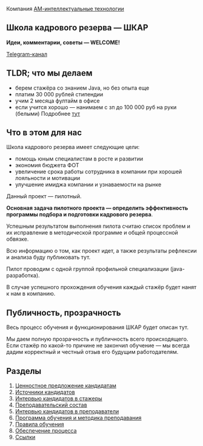 Компания [АМ-интеллектуальные технологии](https://am-tech.io)

## Школа кадрового резерва — ШКАР

**Идеи, комментарии, советы — WELCOME!**

[Telegram-канал](https://t.me/shkar_amtech)

## TLDR; что мы делаем
- берем стажёра со знанием Java, но без опыта еще
- платим 30 000 рублей стипендии
- учим 2 месяца фултайм в офисе
- если учится хорошо — нанимаем с зп до 100 000 руб на руки (белыми)
Подробнее [тут](https://github.com/sharovatov/shkar/blob/master/1-mentees-evp.md)

## Что в этом для нас

Школа кадрового резерва имеет следующие цели:
- помощь юным специалистам в росте и развитии
- экономия бюджета ФОТ
- увеличение срока работы сотрудника в компании при хорошей лояльности и мотивации
- улучшение имиджа компании и узнаваемости на рынке

Данный проект — пилотный.

**Основная задача пилотного проекта — определить эффективность программы подбора и подготовки кадрового резерва**.

Успешным результатом выполнения пилота считаю список проблем и их исправление в методической программе и общей процессной обвязке.

Всю информацию о том, как проект идет, а также результаты рефлексии и анализа буду публиковать тут.

Пилот проводим с одной группой профильной специализации (java-разработка).

В случае успешного прохождения обучения каждый стажёр будет нанят к нам в компанию.

## Публичность, прозрачность

Весь процесс обучения и функционирования ШКАР будет описан тут.

Мы даем полную прозрачность и публичность всего происходящего. Если стажёр по какой-то причине не закончил обучение — мы всегда дадим корректный и честный отзыв его будущим работодателям.

## Разделы

1. [Ценностное предложение кандидатам](https://github.com/sharovatov/shkar/blob/master/1-mentees-evp.md)
2. [Источники кандидатов](https://github.com/sharovatov/shkar/blob/master/2-mentees-sources.md)
3. [Интервью кандидатов в стажеры](https://github.com/sharovatov/shkar/blob/master/3-mentees-interview.md)
4. [Преподавательский состав](https://github.com/sharovatov/shkar/blob/master/4-mentors-sources.md)
5. [Интервью кандидатов в преподаватели](https://github.com/sharovatov/shkar/blob/master/5-mentors-interview.md)
6. [Программа обучения и методика преподавания](https://github.com/sharovatov/shkar/blob/master/6-methodology.md)
7. [Правила обучения](https://github.com/sharovatov/shkar/blob/master/7-code-of-conduct.md)
8. [Обеспечение процесса](https://github.com/sharovatov/shkar/blob/master/8-admin.md)
9. [Ссылки](https://github.com/sharovatov/shkar/blob/master/9-references.md)

